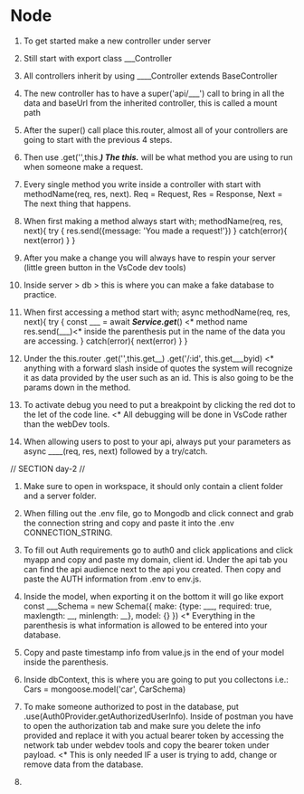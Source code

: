 # Node

1) To get started make a new controller under server

2) Still start with export class ___Controller

3) All controllers inherit by using ____Controller extends BaseController

4) The new controller has to have a super('api/___') call to bring in all the data and baseUrl from the inherited controller, this is called a mount path

5) After the super() call place this.router, almost all of your controllers are going to start with the previous 4 steps.

6) Then use .get('',this.___) The this.___ will be what method you are using to run when someone make a request. 

7) Every single method you write inside a controller with start with methodName(req, res, next). Req = Request, Res = Response, Next = The next thing that happens.

8) When first making a method always start with;
 methodName(req, res, next){
  try {
    res.send({message: 'You made a request!'})
  }
  catch(error){
  next(error)
  }
 }

9) After you make a change you will always have to respin your server (little green button in the VsCode dev tools)

10) Inside server > db > this is where you can make a fake database to practice.

11) When first accessing a method start with;
 async methodName(req, res, next){
  try {
    const ___ = await ___Service.get___() <* method name
    res.send(___)<* inside the parenthesis put in the name of the data you are accessing.
  }
  catch(error){
  next(error)
  }
 }

12) Under the this.router
.get('',this.get__)
.get('/:id', this.get___byid) <* anything with a forward slash inside of quotes the system will recognize it as data provided by the user such as an id. This is also going to be the params down in the method.

13) To activate debug you need to put a breakpoint by clicking the red dot to the let of the code line. <* All debugging will be done in VsCode rather than the webDev tools.

14) When allowing users to post to your api, always put your parameters as async ____(req, res, next) followed by a try/catch.

// SECTION day-2 //

1) Make sure to open in workspace, it should only contain a client folder and a server folder.

2) When filling out the .env file, go to Mongodb and click connect and grab the connection string and copy and paste it into the .env CONNECTION_STRING. 

3) To fill out Auth requirements go to auth0 and click applications and click myapp and copy and paste my domain, client id. Under the api tab you can find the api audience next to the api you created. Then copy and paste the AUTH information from .env to env.js.

4) Inside the model, when exporting it on the bottom it will go like export const ___Schema = new Schema({
  make: {type: ___, required: true, maxlength: __, minlength: __},
  model: {}
}) <* Everything in the parenthesis is what information is allowed to be entered into your database.

5) Copy and paste timestamp info from value.js in the end of your model inside the parenthesis.

6) Inside dbContext, this is where you are going to put you collectons i.e.:
Cars = mongoose.model('car', CarSchema)

7) To make someone authorized to post in the database, put .use(Auth0Provider.getAuthorizedUserInfo). Inside of postman you have to open the authorization tab and make sure you delete the info provided and replace it with you actual bearer token by accessing the network tab under webdev tools and copy the bearer token under payload. <* This is only needed IF a user is trying to add, change or remove data from the database.

8) 